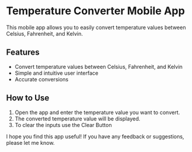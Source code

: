 # Temperature Converter Mobile App

This mobile app allows you to easily convert temperature values between Celsius, Fahrenheit, and Kelvin.

## Features
- Convert temperature values between Celsius, Fahrenheit, and Kelvin
- Simple and intuitive user interface
- Accurate conversions

## How to Use
1. Open the app and enter the temperature value you want to convert.
2. The converted temperature value will be displayed.
3. To clear the inputs use the Clear Button


I hope you find this app useful! If you have any feedback or suggestions, please let me know.
